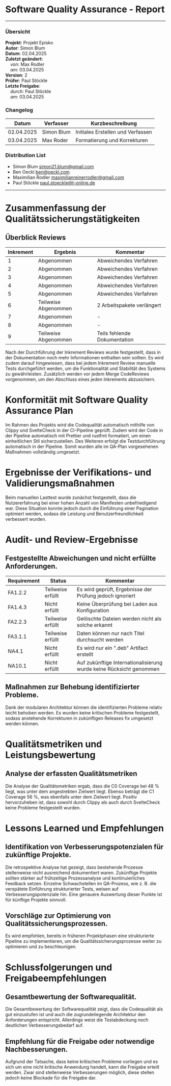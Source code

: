 # Software Quality Assurance - Report

---

### Übersicht

**Projekt**: Projekt Episko \
**Autor**: Simon Blum \
**Datum**: 02.04.2025 \
**Zuletzt geändert**: \
&nbsp;&nbsp;&nbsp;&nbsp;_von_: Max Rodler \
&nbsp;&nbsp;&nbsp;&nbsp;_am_: 03.04.2025 \
**Version**: 2 \
**Prüfer**: Paul Stöckle \
**Letzte Freigabe**: \
&nbsp;&nbsp;&nbsp;&nbsp;_durch_: Paul Stöckle \
&nbsp;&nbsp;&nbsp;&nbsp;_am_: 03.04.2025

### Changelog

| Datum      | Verfasser  | Kurzbeschreibung                  |
|------------|------------|-----------------------------------|
| 02.04.2025 | Simon Blum | Initiales Erstellen und Verfassen |
| 03.04.2025 | Max Roder  | Formatierung und Korrekturen      |

### Distribution List

- Simon Blum <simon21.blum@gmail.com>
- Ben Oeckl <ben@oeckl.com>
- Maximilian Rodler <maximilianreinerrodler@gmail.com>
- Paul Stöckle <paul.stoeckle@t-online.de>

---

# Zusammenfassung der Qualitätssicherungstätigkeiten

## Überblick Reviews

| Inkrement | Ergebnis             | Kommentar                    | 
|-----------|----------------------|------------------------------|
| 1         | Abgenommen           | Abweichendes Verfahren       |
| 2         | Abgenommen           | Abweichendes Verfahren       |
| 3         | Abgenommen           | Abweichendes Verfahren       |
| 4         | Abgenommen           | Abweichendes Verfahren       |
| 5         | Abgenommen           | Abweichendes Verfahren       |
| 6         | Teilweise Abgenommen | 2 Arbeitspakete verlängert   |
| 7         | Abgenommen           | -                            |
| 8         | Abgenommen           | -                            |
| 9         | Teilweise Abgenommen | Teils fehlende Dokumentation |

Nach der Durchführung der Inkrement Reviews wurde festgestellt, dass in der Dokumentation noch mehr Informationen
enthalten sein sollten.
Es wird zudem darauf hingewiesen, dass bei jedem Inkrement Review manuelle Tests durchgeführt werden, um die
Funktionalität und Stabilität des Systems zu gewährleisten.
Zusätzlich werden vor jedem Merge CodeReviews vorgenommen, um den Abschluss eines jeden Inkrements abzusichern.

# Konformität mit Software Quality Assurance Plan

Im Rahmen des Projekts wird die Codequalität automatisch mithilfe von Clippy und SvelteCheck in der CI-Pipeline geprüft.
Zudem wird der Code in der Pipeline automatisch mit Prettier und rustfmt formatiert, um einen einheitlichen Stil
sicherzustellen.
Des Weiteren erfolgt die Testdurchführung automatisch in der Pipeline.
Somit wurden alle im QA-Plan vorgesehenen Maßnahmen vollständig umgesetzt.

# Ergebnisse der Verifikations- und Validierungsmaßnahmen

Beim manuellen Lasttest wurde zunächst festgestellt, dass die Nutzererfahrung bei einer hohen Anzahl von Manifesten
unbefriedigend war.
Diese Situation konnte jedoch durch die Einführung einer Pagination optimiert werden, sodass die Leistung und
Benutzerfreundlichkeit verbessert wurden.

# Audit- und Review-Ergebnisse

## Festgestellte Abweichungen und nicht erfüllte Anforderungen.

| Requirement | Status            | Kommentar                                                           |
|-------------|-------------------|---------------------------------------------------------------------|
| FA1.2.2     | Teilweise erfüllt | Es wird geprüft, Ergebnisse der Prüfung jedoch ignoriert            |
| FA1.4.3     | Nicht erfüllt     | Keine Überprüfung bei Laden aus Konfiguration                       |
| FA2.2.3     | Teilweise erfüllt | Gelöschte Dateien werden nicht als solche erkannt                   |
| FA3.1.1     | Teilweise erfüllt | Daten können nur nach Titel durchsucht werden                       |
| NA4.1       | Nicht erfüllt     | Es wird nur ein ".deb" Artifact erstellt                            |
| NA10.1      | Nicht erfüllt     | Auf zukünftige Internationalisierung wurde keine Rücksicht genommen |

## Maßnahmen zur Behebung identifizierter Probleme.

Dank der modularen Architektur können die identifizierten Probleme relativ leicht behoben werden.
Es wurden keine kritischen Probleme festgestellt, sodass anstehende Korrekturen in zukünftigen Releases fix umgesetzt
werden können.

# Qualitätsmetriken und Leistungsbewertung

## Analyse der erfassten Qualitätsmetriken

Die Analyse der Qualitätsmetriken ergab, dass die C0 Coverage bei 48 % liegt, was unter dem angestrebten Zielwert liegt.
Ebenso beträgt die C1 Coverage 56 %, was ebenfalls unter dem Zielwert liegt.
Positiv hervorzuheben ist, dass sowohl durch Clippy als auch durch SvelteCheck keine Probleme festgestellt wurden.

# Lessons Learned und Empfehlungen

## Identifikation von Verbesserungspotenzialen für zukünftige Projekte.

Die retrospektive Analyse hat gezeigt, dass bestehende Prozesse stellenweise nicht ausreichend dokumentiert waren.
Zukünftige Projekte sollten stärker auf frühzeitige Prozessanalyse und kontinuierliches Feedback setzen.
Einzelne Schwachstellen im QA-Prozess, wie z. B. die verspätete Einführung strukturierter Tests, weisen auf
Verbesserungspotenziale hin. Eine genauere Auswertung dieser Punkte ist für künftige Projekte sinnvoll.

## Vorschläge zur Optimierung von Qualitätssicherungsprozessen.

Es wird empfohlen, bereits in früheren Projektphasen eine strukturierte Pipeline
zu implementieren, um die Qualitätssicherungsprozesse weiter zu optimieren und zu beschleunigen.

# Schlussfolgerungen und Freigabeempfehlungen

## Gesamtbewertung der Softwarequalität.

Die Gesamtbewertung der Softwarequalität zeigt, dass die Codequalität
als gut einzustufen ist und auch die zugrundeliegende Architektur den Anforderungen entspricht.
Allerdings weist die Testabdeckung noch deutlichen Verbesserungsbedarf auf.

## Empfehlung für die Freigabe oder notwendige Nachbesserungen.

Aufgrund der Tatsache, dass keine kritischen Probleme vorliegen und es sich um eine nicht
kritische Anwendung handelt, kann die Freigabe erteilt werden. Zwar sind stellenweise Verbesserungen möglich,
diese stellen jedoch keine Blockade für die Freigabe dar.
